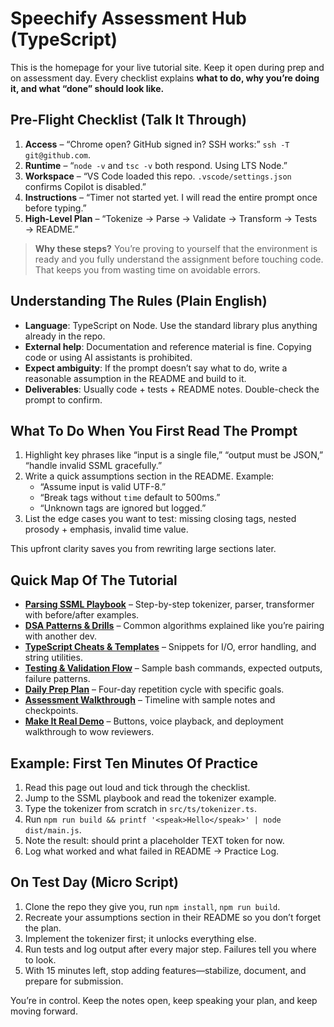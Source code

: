 # Speechify Assessment Hub (TypeScript)

This is the homepage for your live tutorial site. Keep it open during prep and on assessment day. Every checklist explains **what to do, why you’re doing it, and what “done” should look like.**

## Pre-Flight Checklist (Talk It Through)
1. **Access** – “Chrome open? GitHub signed in? SSH works:” `ssh -T git@github.com`.
2. **Runtime** – “`node -v` and `tsc -v` both respond. Using LTS Node.”
3. **Workspace** – “VS Code loaded this repo. `.vscode/settings.json` confirms Copilot is disabled.”
4. **Instructions** – “Timer not started yet. I will read the entire prompt once before typing.”
5. **High-Level Plan** – “Tokenize → Parse → Validate → Transform → Tests → README.”

> **Why these steps?** You’re proving to yourself that the environment is ready and you fully understand the assignment before touching code. That keeps you from wasting time on avoidable errors.

## Understanding The Rules (Plain English)
- **Language**: TypeScript on Node. Use the standard library plus anything already in the repo.
- **External help**: Documentation and reference material is fine. Copying code or using AI assistants is prohibited.
- **Expect ambiguity**: If the prompt doesn’t say what to do, write a reasonable assumption in the README and build to it.
- **Deliverables**: Usually code + tests + README notes. Double-check the prompt to confirm.

## What To Do When You First Read The Prompt
1. Highlight key phrases like “input is a single file,” “output must be JSON,” “handle invalid SSML gracefully.”
2. Write a quick assumptions section in the README. Example:
   - “Assume input is valid UTF-8.”
   - “Break tags without `time` default to 500ms.”
   - “Unknown tags are ignored but logged.”
3. List the edge cases you want to test: missing closing tags, nested prosody + emphasis, invalid time value.

This upfront clarity saves you from rewriting large sections later.

## Quick Map Of The Tutorial
- **[Parsing SSML Playbook](./parsing-ssml.md)** – Step-by-step tokenizer, parser, transformer with before/after examples.
- **[DSA Patterns & Drills](./dsa-recipes.md)** – Common algorithms explained like you’re pairing with another dev.
- **[TypeScript Cheats & Templates](./language-cheats.md)** – Snippets for I/O, error handling, and string utilities.
- **[Testing & Validation Flow](./test-strategy.md)** – Sample bash commands, expected outputs, failure patterns.
- **[Daily Prep Plan](./daily-plan.md)** – Four-day repetition cycle with specific goals.
- **[Assessment Walkthrough](./assessment-guide.md)** – Timeline with sample notes and checkpoints.
- **[Make It Real Demo](./make-it-real.md)** – Buttons, voice playback, and deployment walkthrough to wow reviewers.

## Example: First Ten Minutes Of Practice
1. Read this page out loud and tick through the checklist.
2. Jump to the SSML playbook and read the tokenizer example.
3. Type the tokenizer from scratch in `src/ts/tokenizer.ts`.
4. Run `npm run build && printf '<speak>Hello</speak>' | node dist/main.js`.
5. Note the result: should print a placeholder TEXT token for now.
6. Log what worked and what failed in README → Practice Log.

## On Test Day (Micro Script)
1. Clone the repo they give you, run `npm install`, `npm run build`.
2. Recreate your assumptions section in their README so you don’t forget the plan.
3. Implement the tokenizer first; it unlocks everything else.
4. Run tests and log output after every major step. Failures tell you where to look.
5. With 15 minutes left, stop adding features—stabilize, document, and prepare for submission.

You’re in control. Keep the notes open, keep speaking your plan, and keep moving forward.
